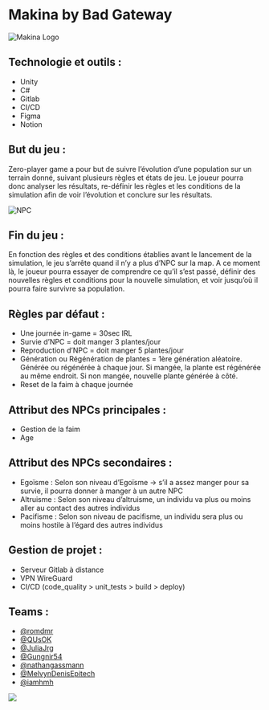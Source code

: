 # Makina by Bad Gateway 

![Makina Logo](images/makina_logo.png)

## **Technologie et outils :**
- Unity
- C#
- Gitlab
- CI/CD
- Figma
- Notion

## **But du jeu :**
Zero-player game a pour but de suivre l’évolution d’une population sur un terrain donné, suivant plusieurs règles et états de jeu. Le joueur pourra donc analyser les résultats, re-définir les règles et les conditions de la simulation afin de voir l’évolution et conclure sur les résultats.

![NPC](images/npc.png)

## **Fin du jeu :**
En fonction des règles et des conditions établies avant le lancement de la simulation, le jeu s’arrête quand il n’y a plus d’NPC sur la map. A ce moment là, le joueur pourra essayer de comprendre ce qu’il s’est passé, définir des nouvelles règles et conditions pour la nouvelle simulation, et voir jusqu’où il pourra faire survivre sa population.

## **Règles par défaut :**
- Une journée in-game = 30sec IRL
- Survie d’NPC = doit manger 3 plantes/jour
- Reproduction d’NPC = doit manger 5 plantes/jour
- Génération ou Régénération de plantes = 1ère génération aléatoire. Générée ou régénérée à chaque jour. Si mangée, la plante est régénérée au même endroit. Si non mangée, nouvelle plante générée à côté.
- Reset de la faim à chaque journée

## **Attribut des NPCs principales :**
- Gestion de la faim
- Age

## **Attribut des NPCs secondaires :**
- Egoïsme : Selon son niveau d’Egoïsme → s’il a assez manger pour sa survie, il pourra donner à manger à un autre NPC
- Altruisme : Selon son niveau d’altruisme, un individu va plus ou moins aller au contact des autres individus
- Pacifisme : Selon son niveau de pacifisme, un individu sera plus ou moins hostile à l’égard des autres individus

## **Gestion de projet :**
- Serveur Gitlab à distance
- VPN WireGuard
- CI/CD (code_quality > unit_tests > build > deploy)

## **Teams :**

- [@romdmr](https://github.com/romdmr)
- [@QUsOK](https://github.com/QUsOK)
- [@JuliaJrg](https://github.com/JuliaJrg)
- [@Gungnir54](https://github.com/Gungnir54)
- [@nathangassmann](https://github.com/nathangassmann)
- [@MelvynDenisEpitech](https://github.com/MelvynDenisEpitech)
- [@iamhmh](https://www.github.com/iamhmh)


<img src="https://github.com/user-attachments/assets/99741351-a293-4409-8a82-080577691b8e" />
